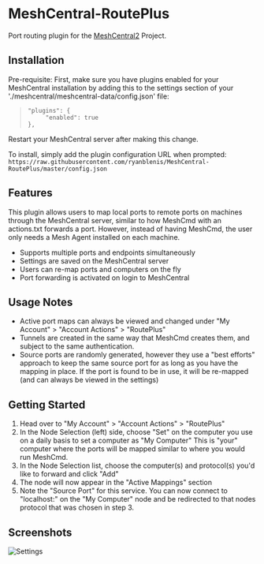 # MeshCentral-RoutePlus

Port routing plugin for the [MeshCentral2](https://github.com/Ylianst/MeshCentral) Project.

## Installation

 Pre-requisite: First, make sure you have plugins enabled for your MeshCentral installation by adding this to the settings section of your './meshcentral/meshcentral-data/config.json' file:
>     "plugins": {
>          "enabled": true
>     },
Restart your MeshCentral server after making this change.

 To install, simply add the plugin configuration URL when prompted:
 `https://raw.githubusercontent.com/ryanblenis/MeshCentral-RoutePlus/master/config.json`

## Features
This plugin allows users to map local ports to remote ports on machines through the MeshCentral server, similar to how MeshCmd with an actions.txt forwards a port. However, instead of having MeshCmd, the user only needs a Mesh Agent installed on each machine.

- Supports multiple ports and endpoints simultaneously
- Settings are saved on the MeshCentral server
- Users can re-map ports and computers on the fly
- Port forwarding is activated on login to MeshCentral

## Usage Notes
- Active port maps can always be viewed and changed under "My Account" > "Account Actions" > "RoutePlus"
- Tunnels are created in the same way that MeshCmd creates them, and subject to the same authentication.
- Source ports are randomly generated, however they use a "best efforts" approach to keep the same source port for as long as you have the mapping in place. If the port is found to be in use, it will be re-mapped (and can always be viewed in the settings)

## Getting Started
1. Head over to "My Account" > "Account Actions" > "RoutePlus"
2. In the Node Selection (left) side, choose "Set" on the computer you use on a daily basis to set a computer as "My Computer"
This is "your" computer where the ports will be mapped similar to where you would run MeshCmd.
3. In the Node Selection list, choose the computer(s) and protocol(s) you'd like to forward and click "Add"
4. The node will now appear in the "Active Mappings" section
5. Note the "Source Port" for this service. You can now connect to "localhost:<source port>" on the "My Computer" node and be redirected to that nodes protocol that was chosen in step 3.

## Screenshots

![Settings](https://user-images.githubusercontent.com/1929277/71492397-ef6b7a80-2804-11ea-9bf6-695192430aa6.png)

